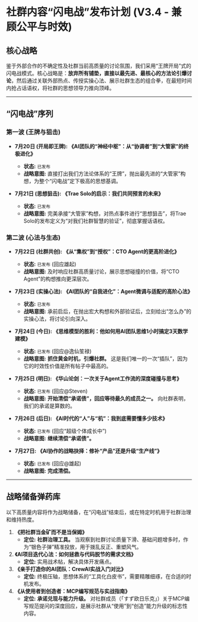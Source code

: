 # 社群内容“闪电战”发布计划 (V3.4 - 兼顾公平与时效)

## 核心战略

鉴于外部合作的不确定性及社群当前高质量的讨论氛围，我们采用“王牌开局”式的闪电战模式。核心战略是：**放弃所有铺垫，直接以最先进、最核心的方法论引爆讨论**，然后通过关联外部热点、传授实操心法、展示社群生态的组合拳，在最短时间内抢占话语权，将社群的思想领导力推向顶峰。

---

## “闪电战”序列

### **第一波 (王牌与狙击)**

*   **7月20日 (开局即王牌): 《AI团队的“神经中枢”：从“协调者”到“大管家”的终极进化》**
    *   **状态:** `已发布`
    *   **战略意图:** 直接打出我们方法论体系的“王牌”，抛出最先进的“大管家”构想，为整个“闪电战”定下极高的思想基调。

*   **7月21日 (思想狙击): 《Trae Solo的启示：我们共同预言的未来》**
    *   **状态:** `已发布`
    *   **战略意图:** 完美承接“大管家”构想，对热点事件进行“思想狙击”，将Trae Solo的发布定义为“对我们社群智慧的验证”，彻底掌握话语权。

### **第二波 (心法与生态)**

*   **7月22日 (社群共创): 《从“集权”到“授权”：CTO Agent的更高阶进化》**
    *   **状态:** `已发布` (回应雄起)
    *   **战略意图:** 及时响应社群高质量讨论，展示思想碰撞的价值，将“CTO Agent”的构想推向更深层次。

*   **7月23日 (实操心法): 《AI团队的“自我进化”：Agent微调与适配的高阶心法》**
    *   **状态:** `已发布`
    *   **战略意图:** 承前启后，在抛出宏大构想和外部验证后，立刻给出“怎么办”的实操心法，将讨论引向深入。

*   **7月24日 (今日): 《思维模型的胜利：他如何用AI团队思维1小时搞定3天数学建模》**
    *   **状态:** `已发布` (回应@逸仙笙禄)
    *   **战略意图:** **抓住黄金时机，引爆社群。** 这是我们唯一的一次“插队”，因为它的时效性价值是所有帖子中最高的。

*   **7月25日 (明日): 《华山论剑：一次关于Agent工作流的深度碰撞与思考》**
    *   **状态:** `已发布` (回应@Steven)
    *   **战略意图:** **开始清偿“承诺债”，回应等待最久的成员之一。** 向社群表明，我们的承诺是算数的。

*   **7月26日 (后日): 《AI时代的“人”与“机”：我到底需要懂多少技术》**
    *   **状态:** `已发布` (回应“超级个体成长中”)
    *   **战略意图:** **继续清偿“承诺债”。**

*   **7月27日: 《AI协作的战略抉择：修补“产品”还是升级“生产线”》**
    *   **状态:** `已发布` (回应@雄起)
    *   **战略意图:** **完成清偿。**

---

## 战略储备弹药库

以下高质量内容将作为战略储备，在“闪电战”结束后，或在特定时机用于社群治理和维持热度。

1.  **《把社群当金矿而不是当保姆》**
    *   **定位:** **社群治理工具。** 当观察到社群讨论质量下滑、基础问题增多时，作为“银色子弹”精准投放，用于拨乱反正、重塑风气。
2.  **《AI项目迭代心法：如何拯救与代码脱节的需求文档》**
    *   **定位:** 实用战术帖，解决具体开发痛点。
3.  **《亲手打造你的AI团队：CrewAI实战入门对比》**
    *   **定位:** 终极压轴，思想体系的“工具化白皮书”，需要精雕细琢，在合适的时机发布。
4.  **《从使用者到创造者：MCP编写规范与实战指南》**
    *   **定位:** **承诺兑现与能力升级。** 对社群成员（「すず欧日乐克」）关于MCP编写规范提问的深度回应，是展示社群从“使用”到“创造”能力升级的标志性内容。
